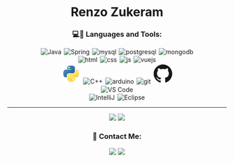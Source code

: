 <div align="center">
<h1>Renzo Zukeram</h1>
<h3>💻🧰 Languages and Tools:</h3>
<p style="position: static;"> 
    <img alt="Java" height="45px" width="45px" style="margin: 0 1px 1px 1px" src="https://cdn.jsdelivr.net/gh/devicons/devicon/icons/java/java-original.svg"/>
    <img alt="Spring" height="45px" width="45px" style="margin: 0 1px 1px 1px" src="https://cdn.jsdelivr.net/gh/devicons/devicon/icons/spring/spring-original.svg"/>
    <img alt="mysql" width="45px" height="45px" style="margin: 0 1px 1px 1px" src="https://cdn.jsdelivr.net/gh/devicons/devicon/icons/mysql/mysql-original.svg" />
    <img alt="postgresql" width="45px" height="45px" style="margin: 0 1px 1px 1px" src="https://user-images.githubusercontent.com/25181517/117208740-bfb78400-adf5-11eb-97bb-09072b6bedfc.png" />  
    <img alt="mongodb" width="45px" height="45px" style="margin: 0 1px 1px 1px" src="https://profilinator.rishav.dev/skills-assets/mongodb-original-wordmark.svg" />  
<br>
    <img alt="html" height="45px" width="45px" style="margin: 0 1px 1px 1px" src="https://profilinator.rishav.dev/skills-assets/html5-original-wordmark.svg"/>
    <img alt="css" height="45px" width="45px" style="margin: 0 1px 1px 1px" src="https://profilinator.rishav.dev/skills-assets/css3-original-wordmark.svg"/>
    <img alt="js" height="45px" width="45px" style="margin: 0 1px 1px 1px" src="https://profilinator.rishav.dev/skills-assets/javascript-original.svg"/>
    <img alt="vuejs" height="45px" width="45px" style="margin: 0 1px 1px 1px" src="https://profilinator.rishav.dev/skills-assets/vuejs-original-wordmark.svg"/>
<br>
    <img alt="python" width="45px" height="45px" style="margin: 0 1px 1px 1px" src="https://raw.githubusercontent.com/devicons/devicon/master/icons/python/python-original.svg" />
    <img alt="C++" width="45px" height="45px" style="margin: 0 1px 1px 1px" src="https://user-images.githubusercontent.com/42747200/46140125-da084900-c26d-11e8-8ea7-c45ae6306309.png"/>
    <img alt="arduino" width="45px" height="45px" style="margin: 0 1px 1px 1px" src="https://cdn.icon-icons.com/icons2/2699/PNG/512/arduino_logo_icon_170518.png"/>
    <img alt="git" width="45px" height="45px" style="margin: 0 1px 1px 1px" src="https://www.vectorlogo.zone/logos/git-scm/git-scm-icon.svg"/>
    <img alt="github" width="45px" height="45px" style="margin: 0 1px 1px 1px" src="https://raw.githubusercontent.com/devicons/devicon/1119b9f84c0290e0f0b38982099a2bd027a48bf1/icons/github/github-original.svg"/>
<br>
    <img alt="VS Code" style="margin: 1px 1px 0 1px" src="https://img.shields.io/badge/Visual_Studio_Code-0078D4?style=for-the-badge&logo=visual%20studio%20code&logoColor=white"/>
<br>
    <img alt="IntelliJ" style="margin: 1px 1px 0 1px" src="https://img.shields.io/badge/IntelliJ_IDEA-000000.svg?style=for-the-badge&logo=intellij-idea&logoColor=white"/>
    <img alt="Eclipse" style="margin: 1px 1px 0 1px" src="https://img.shields.io/badge/Eclipse-2C2255?style=for-the-badge&logo=eclipse&logoColor=white"/>
</p>
    
 ---
<div>
    <img height="170em" src="https://github-readme-stats.vercel.app/api/top-langs/?username=renzozuk&layout=compact&langs_count=8&theme=chartreuse-dark&title_color=ffffff"/>
    <img height="170em" src="https://github-readme-stats.vercel.app/api?username=renzozuk&show_icons=true&theme=chartreuse-dark&title_color=ffffff&include_all_commits=true&count_private=false"/>
</div>

 <div>
    <h3>📩 Contact Me:</h3>
    <a href = "mailto:contact.renzo.zukeram@gmail.com"><img  src="https://img.shields.io/badge/Gmail-D14836?style=for-the-badge&logo=gmail&logoColor=white" target="_blank"></a>
    <a href="https://br.linkedin.com/in/renzo-zukeram-348437231" target="_blank"><img src="https://img.shields.io/badge/-LinkedIn-%230077B5?style=for-the-badge&logo=linkedin&logoColor=white" target="_blank"></a>  
 </div>
</div>
